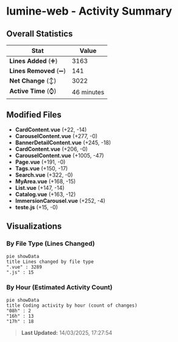 # lumine-web - Activity Summary 

## Overall Statistics

| Stat                   | Value                                                             |
| ---------------------- | ----------------------------------------------------------------- |
| **Lines Added** (➕)   | 3163                                          |
| **Lines Removed** (➖) | 141                                        |
| **Net Change** (↕)    | 3022                |
| **Active Time** (⌚)   | 46 minutes |


## Modified Files
- **CardContent.vue** (+22, -14)
- **CarouselContent.vue** (+277, -0)
- **BannerDetailContent.vue** (+245, -18)
- **CardContent.vue** (+206, -0)
- **CarouselContent.vue** (+1005, -47)
- **Page.vue** (+191, -0)
- **Tags.vue** (+150, -17)
- **Search.vue** (+322, -0)
- **MyArea.vue** (+168, -15)
- **List.vue** (+147, -14)
- **Catalog.vue** (+163, -12)
- **ImmersionCarousel.vue** (+252, -4)
- **teste.js** (+15, -0)

## Visualizations

### By File Type (Lines Changed)

```mermaid
pie showData
title Lines changed by file type
".vue" : 3289
".js" : 15
```

### By Hour (Estimated Activity Count)

```mermaid
pie showData
title Coding activity by hour (count of changes)
"08h" : 2
"16h" : 13
"17h" : 18
```


> **Last Updated:** 14/03/2025, 17:27:54